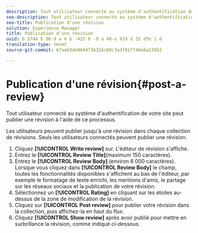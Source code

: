 ```yaml
---
description: Tout utilisateur connecté au système d'authentification de votre site peut publier une révision à l'aide de ce processus.
seo-description: Tout utilisateur connecté au système d'authentification de votre site peut publier une révision à l'aide de ce processus.
seo-title: Publication d'une révision
solution: Experience Manager
title: Publication d'une révision
uuid: b 5744 b 06-9 e 6 b -425 b -9 a 49-a 919 d 32 dfe 1 d
translation-type: tm+mt
source-git-commit: 67aeb3de964473b326c88c3a3f81ff48a6a12652

---
```



# Publication d&#39;une révision{#post-a-review}

Tout utilisateur connecté au système d&#39;authentification de votre site peut publier une révision à l&#39;aide de ce processus.

Les utilisateurs peuvent publier jusqu&#39;à une révision dans chaque collection de révisions. Seuls les utilisateurs connectés peuvent publier une révision.

1. Cliquez **[!UICONTROL Write review]** sur. L&#39;éditeur de révision s&#39;affiche.
1. Entrez le **[!UICONTROL Review Title]**(maximum 150 caractères).
1. Entrez le **[!UICONTROL Review Body]** (environ 8 000 caractères). Lorsque vous cliquez dans **[!UICONTROL Review Body]** le champ, toutes les fonctionnalités disponibles s&#39;affichent au bas de l&#39;éditeur, par exemple le formatage de texte enrichi, les mentions d&#39;amis, le partage sur les réseaux sociaux et la publication de votre révision.
1. Sélectionnez un **[!UICONTROL Rating]** en cliquant sur les étoiles au-dessus de la zone de modification de la révision.
1. Cliquez sur **[!UICONTROL Post review]** pour publier votre révision dans la collection, puis affichez-la en haut du flux.
1. Cliquez **[!UICONTROL Show review]** après avoir publié pour mettre en surbrillance la révision, comme indiqué ci-dessous.
